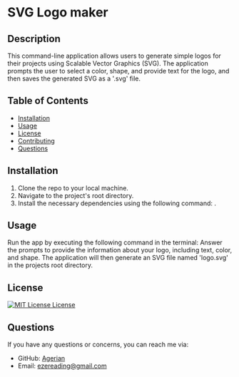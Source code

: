 # SVG Logo maker

## Description

This command-line application allows users to generate simple logos for their projects using Scalable Vector Graphics (SVG). The application prompts the user to select a color, shape, and provide text for the logo, and then saves the generated SVG as a '.svg' file.

## Table of Contents

- [Installation](#installation)
- [Usage](#usage)
- [License](#license)
- [Contributing](#contributing)
- [Questions](#questions)

## Installation

1. Clone the repo to  your local machine.
2. Navigate to the project's root directory.
3. Install the necessary dependencies using the following command: <npm install>.

## Usage

Run the app by executing the following command in the terminal: <node index.js> Answer the prompts to provide the information about your logo, including text, color, and shape. The application will then generate an SVG file named 'logo.svg' in the projects root directory.

## License
[![MIT License License](https://img.shields.io/badge/license-MIT%20License-green)](https://opensource.org/licenses/MIT%20License)

## Questions

If you have any questions or concerns, you can reach me via:

- GitHub: [Agerian](https://github.com/Agerian)
- Email: ezereading@gmail.com    
